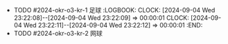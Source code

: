 - TODO #2024-okr-o3-kr-1 足球
  :LOGBOOK:
  CLOCK: [2024-09-04 Wed 23:22:08]--[2024-09-04 Wed 23:22:09] =>  00:00:01
  CLOCK: [2024-09-04 Wed 23:22:11]--[2024-09-04 Wed 23:22:12] =>  00:00:01
  :END:
- TODO #2024-okr-o3-kr-2 网球